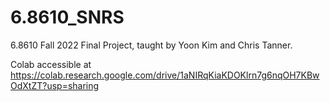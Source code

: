 # 6.8610_SNRS
6.8610 Fall 2022 Final Project, taught by Yoon Kim and Chris Tanner.

Colab accessible at https://colab.research.google.com/drive/1aNIRqKiaKDOKlrn7g6nqOH7KBwOdXtZT?usp=sharing
